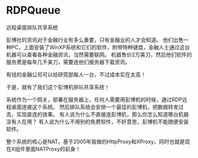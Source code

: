 # RDPQueue
远程桌面排队共享系统

彭博社的资讯对于金融行业有多么重要，只有金融业的人才会知道。
他们出售一种PC，上面安装了WinXP系统和它们的软件，附带特种键盘，金融人士通过这台机器可以查看各种金融资讯，当然需要联网。
机器售价2万美刀，然后他们软件的服务费是每年几千美刀，需要连他们服务器下载资讯。

有钱的金融公司可以给研究部每人一台，不过成本实在太高！

于是，就有了我们这个彭博机排队共享系统！

系统作为一个网关，部署在服务器上，任何人需要用彭博机的时候，通过RDP远程桌面连接这个系统。
然后排队系统会安排一个最佳的彭博机，把数据转发过去，实现直连的效果。
有人说为什么不直接连彭博机，那么你怎么知道哪台机器没有人在用？
有人说为什么不用别的免费软件，不好意思，彭博机不能随便安装软件。

整个系统的核心是NAT，基于2005年我做的HttpProxy和XProxy，同时也就是现在X组件里面NATProxy的前身！
